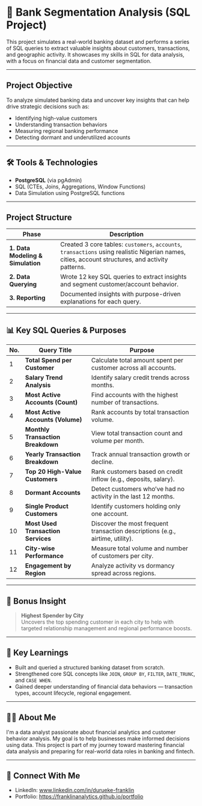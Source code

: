 # 🏦 Bank Segmentation Analysis (SQL Project)

This project simulates a real-world banking dataset and performs a series of SQL queries to extract valuable insights about customers, transactions, and geographic activity. It showcases my skills in SQL for data analysis, with a focus on financial data and customer segmentation.

---

## Project Objective

To analyze simulated banking data and uncover key insights that can help drive strategic decisions such as:
- Identifying high-value customers
- Understanding transaction behaviors
- Measuring regional banking performance
- Detecting dormant and underutilized accounts

---

## 🛠️ Tools & Technologies

- **PostgreSQL** (via pgAdmin)
- SQL (CTEs, Joins, Aggregations, Window Functions)
- Data Simulation using PostgreSQL functions

---

## Project Structure

| Phase | Description |
|-------|-------------|
| **1. Data Modeling & Simulation** | Created 3 core tables: `customers`, `accounts`, `transactions` using realistic Nigerian names, cities, account structures, and activity patterns. |
| **2. Data Querying** | Wrote 12 key SQL queries to extract insights and segment customer/account behavior. |
| **3. Reporting** | Documented insights with purpose-driven explanations for each query. |

---

## 📊 Key SQL Queries & Purposes

| No. | Query Title   | Purpose |
|-----|-------------|---------|
| 1 | **Total Spend per Customer** | Calculate total amount spent per customer across all accounts. |
| 2 | **Salary Trend Analysis** | Identify salary credit trends across months. |
| 3 | **Most Active Accounts (Count)** | Find accounts with the highest number of transactions. |
| 4 | **Most Active Accounts (Volume)** | Rank accounts by total transaction volume. |
| 5 | **Monthly Transaction Breakdown** | View total transaction count and volume per month. |
| 6 | **Yearly Transaction Breakdown** | Track annual transaction growth or decline. |
| 7 | **Top 20 High-Value Customers** | Rank customers based on credit inflow (e.g., deposits, salary). |
| 8 | **Dormant Accounts** | Detect customers who’ve had no activity in the last 12 months. |
| 9 | **Single Product Customers** | Identify customers holding only one account. |
| 10 | **Most Used Transaction Services** | Discover the most frequent transaction descriptions (e.g., airtime, utility). |
| 11 | **City-wise Performance** | Measure total volume and number of customers per city. |
| 12 | **Engagement by Region** | Analyze activity vs dormancy spread across regions. |

---

## 🌟 Bonus Insight

> **Highest Spender by City**  
Uncovers the top spending customer in each city to help with targeted relationship management and regional performance boosts.

---

## 🧠 Key Learnings

- Built and queried a structured banking dataset from scratch.
- Strengthened core SQL concepts like `JOIN`, `GROUP BY`, `FILTER`, `DATE_TRUNC`, and `CASE WHEN`.
- Gained deeper understanding of financial data behaviors — transaction types, account lifecycle, regional engagement.

---

## 🧑‍💼 About Me

I'm a data analyst passionate about financial analytics and customer behavior analysis. My goal is to help businesses make informed decisions using data. This project is part of my journey toward mastering financial data analysis and preparing for real-world data roles in banking and fintech.

---

## 🔗 Connect With Me

- LinkedIn: www.linkedin.com/in/durueke-franklin
- Portfolio: https://franklinanalytics.github.io/portfolio
